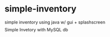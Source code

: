 # simple-inventory
simple inventory using java w/ gui + splashscreen
$$$$$$$$$$$$$$$$$$$$$$$$$$$$$$$$$$$$$$$$
Simple Invetory with MySQL db
